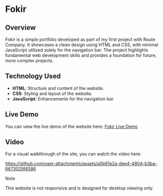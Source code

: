 # Fokir


## Overview

Fokir is a simple portfolio developed as part of my first project with Route Company. It showcases a clean design using HTML and CSS, with minimal JavaScript utilized solely for the navigation bar. The project highlights fundamental web development skills and provides a foundation for future, more complex projects.

## Technology Used

- **HTML**: Structure and content of the website.
- **CSS**: Styling and layout of the website.
- **JavaScript**: Enhancements for the navigation bar.

## Live Demo

You can view the live demo of the website here: [Fokir Live Demo](https://fokir-jet.vercel.app/)

## Video

For a visual walkthrough of the site, you can watch the video here:

https://github.com/user-attachments/assets/a5b61a2a-dee4-4804-b3ba-6673029f4586

> [!NOTE]
> This website is not responsive and is designed for desktop viewing only.
>
